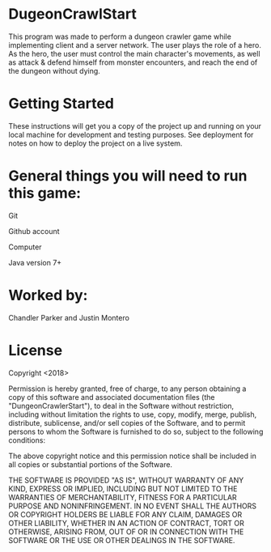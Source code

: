# DugeonCrawlStart

This program was made to perform a dungeon crawler game while implementing client and a server network. The user plays the role of a hero. As the hero, the user must control the main character's movements, as well as attack & defend himself from monster encounters, and reach the end of the dungeon without dying.

# Getting Started

These instructions will get you a copy of the project up and running on your local machine for development and testing purposes. See deployment for notes on how to deploy the project on a live system.

# General things you will need to run this game:
Git

Github account

Computer

Java version 7+



# Worked by:
Chandler Parker and Justin Montero

# License

Copyright <2018> <Chandler Parker and Justin Montero>

Permission is hereby granted, free of charge, to any person obtaining a copy of this software and associated documentation files (the "DungeonCrawlerStart"), to deal in the Software without restriction, including without limitation the rights to use, copy, modify, merge, publish, distribute, sublicense, and/or sell copies of the Software, and to permit persons to whom the Software is furnished to do so, subject to the following conditions:

The above copyright notice and this permission notice shall be included in all copies or substantial portions of the Software.

THE SOFTWARE IS PROVIDED "AS IS", WITHOUT WARRANTY OF ANY KIND, EXPRESS OR IMPLIED, INCLUDING BUT NOT LIMITED TO THE WARRANTIES OF MERCHANTABILITY, FITNESS FOR A PARTICULAR PURPOSE AND NONINFRINGEMENT. IN NO EVENT SHALL THE AUTHORS OR COPYRIGHT HOLDERS BE LIABLE FOR ANY CLAIM, DAMAGES OR OTHER LIABILITY, WHETHER IN AN ACTION OF CONTRACT, TORT OR OTHERWISE, ARISING FROM, OUT OF OR IN CONNECTION WITH THE SOFTWARE OR THE USE OR OTHER DEALINGS IN THE SOFTWARE.
